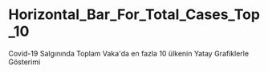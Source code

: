 # Horizontal_Bar_For_Total_Cases_Top_10
Covid-19 Salgınında Toplam Vaka'da en fazla 10 ülkenin Yatay Grafiklerle Gösterimi
